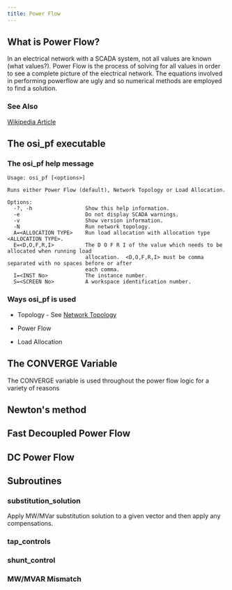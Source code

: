 ```yaml
---
title: Power Flow
---
```





## What is Power Flow?

In an electrical network with a SCADA system, not all values are known (what values?).  Power Flow is the process of solving for all values in order to see a complete picture of the electrical network.  The equations involved in performing powerflow are ugly and so numerical methods are employed to find a solution.

### See Also

[Wikipedia Article](https://en.wikipedia.org/wiki/Power-flow_study)



## The osi\_pf executable

### The osi\_pf help message

```
Usage: osi_pf [<options>]

Runs either Power Flow (default), Network Topology or Load Allocation.

Options:
  -?, -h                 Show this help information.
  -e                     Do not display SCADA warnings.
  -v                     Show version information.
  -N                     Run network topology.
  A=<ALLOCATION TYPE>    Run load allocation with allocation type <ALLOCATION TYPE>.
  E=<D,O,F,R,I>          The D O F R I of the value which needs to be allocated when running load
                         allocation.  <D,O,F,R,I> must be comma separated with no spaces before or after
						 each comma.
  I=<INST No>            The instance number.
  S=<SCREEN No>          A workspace identification number.
```

### Ways osi\_pf is used

* Topology - See [Network Topology](/EMS/topology.html)

* Power Flow

* Load Allocation


## The CONVERGE Variable


The CONVERGE variable is used throughout the power flow logic for a variety of reasons



## Newton's method


## Fast Decoupled Power Flow


## DC Power Flow



## Subroutines

### substitution\_solution

Apply MW/MVar substitution solution to a given vector and then apply any compensations.

### tap\_controls

### shunt\_control

### MW/MVAR Mismatch

